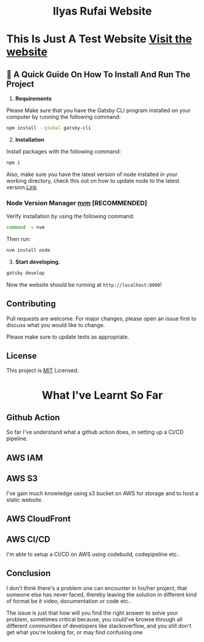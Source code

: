 <h1 align="center">
  Ilyas Rufai Website
</h1>

# This Is Just A Test Website [Visit the website](https://dirwudp1mskib.cloudfront.net/)

## 🚀 A Quick Guide On How To Install And Run The Project

1. **Requirements**

Please Make sure that you have the Gatsby CLI program installed on your computer by running the following command:

```sh
npm install --global gatsby-cli
```

2. **Installation**

Install packages with the following command:
```sh
npm i
```
  Also, make sure you have the latest version of node installed in your working directory, check this out on how to update node to the latest version.[Link](https://medium.com/stackfame/how-to-update-node-js-to-latest-version-linux-ubuntu-osx-windows-others-105749e90040)
  ### Node Version Manager [nvm](https://github.com/nvm-sh/nvm) [RECOMMENDED]
  Verify installation by using the following command:
  ```sh
  command -v nvm
  ```
  Then run:
  ```sh
  nvm install node
  ```

3.  **Start developing.**

```sh
gatsby develop
```
 Now the website should be running at `http://localhost:8000`!

## Contributing
Pull requests are welcome. For major changes, please open an issue first to discuss what you would like to change.

Please make sure to update tests as appropriate.

## License
This project is [MIT](https://choosealicense.com/licenses/mit/) Licensed.

<h1 align="center">
  What I've Learnt So Far
</h1>

## Github Action 
So far I've understand what a github action does, in setting up a CI/CD pipeline.

## AWS IAM


## AWS S3
I've gain much knowledge using s3 bucket on AWS for storage and to host a static website.

## AWS CloudFront


## AWS CI/CD
I'm able to setup a CI/CD on AWS using codebuild, codepipeline etc..

## Conclusion
I don't think there's a problem one can encounter in his/her project, that someone else has never faced, thereby leaving the solution in different kind of format be it video, documentation or code etc.. 

The issue is just that how will you find the right answer to solve your problem, sometimes critical because, you could've browse through all different communities of developers like stackoverflow, and you still don't get what you're looking for, or may find confusing one 